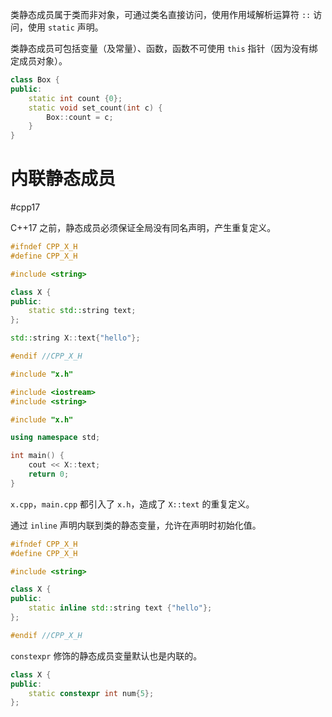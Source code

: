 类静态成员属于类而非对象，可通过类名直接访问，使用作用域解析运算符 `::` 访问，使用 `static` 声明。

类静态成员可包括变量（及常量）、函数，函数不可使用 `this` 指针（因为没有绑定成员对象）。

```cpp
class Box {
public:
    static int count {0};
    static void set_count(int c) {
        Box::count = c;
    }
}
```
# 内联静态成员
#cpp17 

C++17 之前，静态成员必须保证全局没有同名声明，产生重复定义。

```cpp title:x.h
#ifndef CPP_X_H
#define CPP_X_H

#include <string>

class X {
public:
    static std::string text;
};

std::string X::text{"hello"};

#endif //CPP_X_H
```

```cpp title:x.cpp
#include "x.h"
```

```cpp title:main.cpp
#include <iostream>
#include <string>

#include "x.h"

using namespace std;

int main() {
    cout << X::text;
    return 0;
}
```

`x.cpp`，`main.cpp` 都引入了 `x.h`，造成了 `X::text` 的重复定义。

通过 `inline` 声明内联到类的静态变量，允许在声明时初始化值。

```cpp title:x.cpp
#ifndef CPP_X_H
#define CPP_X_H

#include <string>

class X {
public:
    static inline std::string text {"hello"};
};

#endif //CPP_X_H
```

`constexpr` 修饰的静态成员变量默认也是内联的。

```cpp
class X {
public:
    static constexpr int num{5};
};
```
